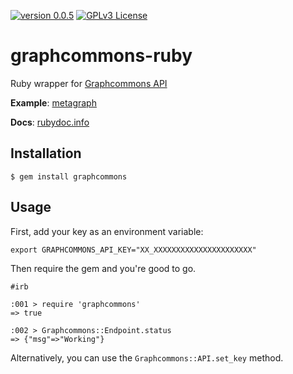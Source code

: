 
[![version 0.0.5](https://img.shields.io/badge/version-0.0.5-red.svg?style=flat-square)](https://rubygems.org/gems/graphcommons "RubyDocs")
[![GPLv3 License](https://img.shields.io/github/license/mashape/apistatus.svg?style=flat-square)](https://github.com/graphcommons/graphcommons-ruby/raw/master/LICENSE "GPLv3 License")

# graphcommons-ruby
Ruby wrapper for [Graphcommons API](http://graphcommons.github.io/api-v1/ "API reference")

**Example**: [metagraph](https://github.com/graphcommons/metagraph "Source code")

**Docs**: [rubydoc.info](http://www.rubydoc.info/gems/graphcommons "Documentation")

## Installation
```
$ gem install graphcommons
```

## Usage
First, add your key as an environment variable:

```
export GRAPHCOMMONS_API_KEY="XX_XXXXXXXXXXXXXXXXXXXXXX"
```

Then require the gem and you're good to go.

```
#irb

:001 > require 'graphcommons'
=> true 

:002 > Graphcommons::Endpoint.status
=> {"msg"=>"Working"} 
```

Alternatively, you can use the `Graphcommons::API.set_key` method.

